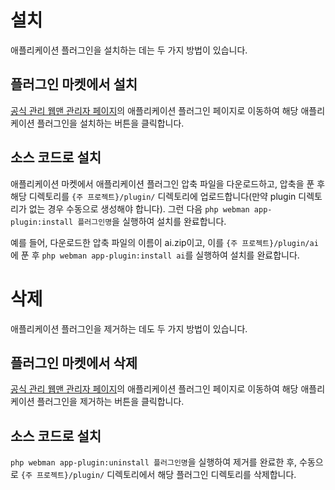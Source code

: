 # 설치

애플리케이션 플러그인을 설치하는 데는 두 가지 방법이 있습니다.

## 플러그인 마켓에서 설치
[공식 관리 웹맨 관리자 페이지](https://www.workerman.net/plugin/82)의 애플리케이션 플러그인 페이지로 이동하여 해당 애플리케이션 플러그인을 설치하는 버튼을 클릭합니다.

## 소스 코드로 설치
애플리케이션 마켓에서 애플리케이션 플러그인 압축 파일을 다운로드하고, 압축을 푼 후 해당 디렉토리를 `{주 프로젝트}/plugin/` 디렉토리에 업로드합니다(만약 plugin 디렉토리가 없는 경우 수동으로 생성해야 합니다). 그런 다음 `php webman app-plugin:install 플러그인명`을 실행하여 설치를 완료합니다.

예를 들어, 다운로드한 압축 파일의 이름이 ai.zip이고, 이를 `{주 프로젝트}/plugin/ai`에 푼 후 `php webman app-plugin:install ai`를 실행하여 설치를 완료합니다.


# 삭제

애플리케이션 플러그인을 제거하는 데도 두 가지 방법이 있습니다.

## 플러그인 마켓에서 삭제
[공식 관리 웹맨 관리자 페이지](https://www.workerman.net/plugin/82)의 애플리케이션 플러그인 페이지로 이동하여 해당 애플리케이션 플러그인을 제거하는 버튼을 클릭합니다.

## 소스 코드로 설치
`php webman app-plugin:uninstall 플러그인명`을 실행하여 제거를 완료한 후, 수동으로 `{주 프로젝트}/plugin/` 디렉토리에서 해당 플러그인 디렉토리를 삭제합니다.
